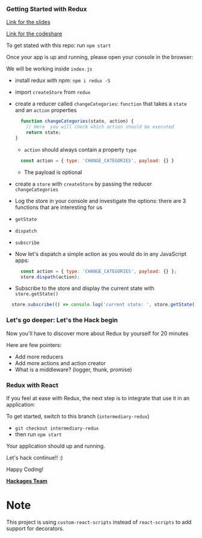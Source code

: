 ### Getting Started with Redux

[Link for the slides](https://goo.gl/Jd7G6Z)

[Link for the codeshare](https://codeshare.io/EpTxA)


To get stated with this repo: run `npm start`

Once your app is up and running, please open your console in the browser:

We will be working inside `index.js`

- install redux with npm: `npm i redux -S`

- import `createStore` from `redux`

- create a reducer called `changeCategories`: `function` that takes a `state` and an `action` properties
  ```javascript
    function changeCategories(state, action) {
      // Here  you will check which action should be executed
      return state;
  }
  ```

  - `action` should always contain a property `type`
  ```javascript
    const action = { type: 'CHANGE_CATEGORIES', payload: {} }
  ```
  - The payload is optional

- create a `store` with `createStore` by passing the reducer `changeCategories`

- Log the store in your console and investigate the options: there are 3 functions that are interesting for us
 - `getState`
 - `dispatch`
 - `subscribe`

- Now let's dispatch a simple action as you would do in any JavaScript apps:
  ```javascript
    const action = { type: 'CHANGE_CATEGORIES', payload: {} };
    store.dispath(action);
  ```
- Subscribe to the store and display the current state with `store.getState()`
```javascript
  store.subscribe(() => console.log('current state: ', store.getState()));
```

### Let's go deeper: Let's the Hack begin

Now you'll have to discover more about Redux by yourself for 20 minutes

Here are few pointers:
- Add more reducers
- Add more actions and action creator
- What is a middleware? (logger, thunk, promise)


### Redux with React

If you feel at ease with Redux, the next step is to integrate that use it in an application:

To get started, switch to this branch (`intermediary-redux`)
 - `git checkout intermediary-redux`
 - then run `npm start`

Your application should up and running.

Let's hack continue!! :)

Happy Coding!

**[Hackages Team](http://hackages.io)**

# Note
This project is using `custom-react-scripts` instead of `react-scripts` to add support for decorators.
